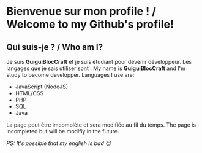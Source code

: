 # Bienvenue sur mon profile ! / Welcome to my Github's profile!

## Qui suis-je ? / Who am I?

Je suis **GuiguiBlocCraft** et je suis étudiant pour devenir développeur. Les langages que je sais utiliser sont :
My name is **GuiguiBlocCraft** and I'm study to become developper. Languages I use are:

- JavaScript (NodeJS)
- HTML/CSS
- PHP
- SQL
- Java

La page peut être imcomplète et sera modifiée au fil du temps.
The page is incompleted but will be modifiy in the future.

*PS: It's possible that my english is bad 😌*
